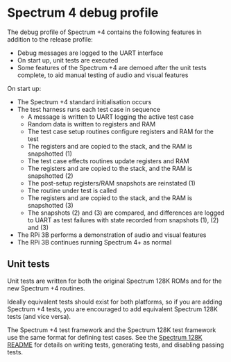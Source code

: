 # Spectrum 4 debug profile

The debug profile of Spectrum +4 contains the following features in addition to
the release profile:

* Debug messages are logged to the UART interface
* On start up, unit tests are executed
* Some features of the Spectrum +4 are demoed after the unit tests complete, to
  aid manual testing of audio and visual features

On start up:

* The Spectrum +4 standard initialisation occurs
* The test harness runs each test case in sequence
  - A message is written to UART logging the active test case
  - Random data is written to registers and RAM
  - The test case setup routines configure registers and RAM for the test
  - The registers and are copied to the stack, and the RAM is snapshotted (1)
  - The test case effects routines update registers and RAM
  - The registers and are copied to the stack, and the RAM is snapshotted (2)
  - The post-setup registers/RAM snapshots are reinstated (1)
  - The routine under test is called
  - The registers and are copied to the stack, and the RAM is snapshotted (3)
  - The snapshots (2) and (3) are compared, and differences are logged to UART
    as test failures with state recorded from snapshots (1), (2) and (3)
* The RPi 3B performs a demonstration of audio and visual features
* The RPi 3B continues running Spectrum 4+ as normal


## Unit tests

Unit tests are written for both the original Spectrum 128K ROMs and for the new
Spectrum +4 routines.

Ideally equivalent tests should exist for both platforms, so if you are adding
Spectrum +4 tests, you are encouraged to add equivalent Spectrum 128K tests
(and vice versa).

The Spectrum +4 test framework and the Spectrum 128K test framework use the
same format for defining test cases. See the [Spectrum 128K
README](/src/spectrum128k/README.md) for details on writing tests, generating
tests, and disabling passing tests.
